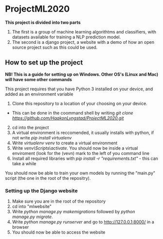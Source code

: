 # ProjectML2020


 
**This project is divided into two parts**

1. The first is a group of machine learning algorithtms and classifiers, with datasets available for training a NLP prediction model.
2. The second is a django project, a website with a demo of how an open source project such as this could be used.

## How to set up the project

**NB! This is a guide for setting up on Windows. Other OS's (Linux and Mac) will have some other commands**

This project requires that you have Python 3 installed on your device, and added as an environment variable

1. Clone this repository to a location of your choosing on your device. 
  - This can be done in the coommand shell by writing *git clone https://github.com/HaakonLyngstad/ProjectML2020.git*
  
2. cd into the project
3. A virtual environment is reccomended, it usually installs with python, if not write *pip install virtualenv*
3. Write *virtualenv venv* to create a virtual environment
4. Write *venv\Scripts\activate*. You should now be inside a virtual enviroment (look for the (vevn) mark to the left of you command line
5. Install all required libraries with *pip install -r "requirements.txt"* - this can take a while

You should now be able to train your own models by running the "main.py" script (the one in the root of the repositry).

### Setting up the Django website

1. Make sure you are in the root of the repository
2. cd into "mlwebsite"
3. Write *python manage.py makemigrations* followed by *python manage.py migrate*.
4. Write *python manage.py runserver* and go to http://127.0.0.1:8000/ in a browser
5. You should now be able to access the website


